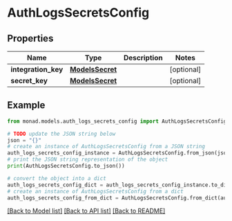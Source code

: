 # AuthLogsSecretsConfig


## Properties

Name | Type | Description | Notes
------------ | ------------- | ------------- | -------------
**integration_key** | [**ModelsSecret**](ModelsSecret.md) |  | [optional] 
**secret_key** | [**ModelsSecret**](ModelsSecret.md) |  | [optional] 

## Example

```python
from monad.models.auth_logs_secrets_config import AuthLogsSecretsConfig

# TODO update the JSON string below
json = "{}"
# create an instance of AuthLogsSecretsConfig from a JSON string
auth_logs_secrets_config_instance = AuthLogsSecretsConfig.from_json(json)
# print the JSON string representation of the object
print(AuthLogsSecretsConfig.to_json())

# convert the object into a dict
auth_logs_secrets_config_dict = auth_logs_secrets_config_instance.to_dict()
# create an instance of AuthLogsSecretsConfig from a dict
auth_logs_secrets_config_from_dict = AuthLogsSecretsConfig.from_dict(auth_logs_secrets_config_dict)
```
[[Back to Model list]](../README.md#documentation-for-models) [[Back to API list]](../README.md#documentation-for-api-endpoints) [[Back to README]](../README.md)


